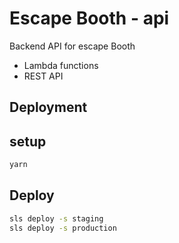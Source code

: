 # Escape Booth - api

Backend API for escape Booth
* Lambda functions
* REST API

## Deployment

## setup
```bash
yarn
```

## Deploy
```bash
sls deploy -s staging
sls deploy -s production
```
